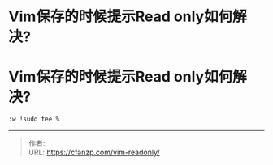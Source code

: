 # Vim保存的时候提示Read only如何解决?


<!--more-->
# Vim保存的时候提示Read only如何解决?
```bash
:w !sudo tee %
```


---

> 作者:   
> URL: https://cfanzp.com/vim-readonly/  

